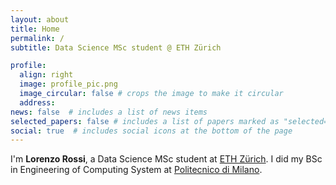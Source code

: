 ```yaml
---
layout: about
title: Home
permalink: /
subtitle: Data Science MSc student @ ETH Zürich

profile:
  align: right
  image: profile_pic.png
  image_circular: false # crops the image to make it circular
  address:
news: false  # includes a list of news items
selected_papers: false # includes a list of papers marked as "selected={true}"
social: true  # includes social icons at the bottom of the page
---
```

I'm **Lorenzo Rossi**, a Data Science MSc student at [ETH Zürich](https://ethz.ch/en.html).
I did my BSc in Engineering of Computing System at [Politecnico di Milano](https://www.polimi.it/en).
